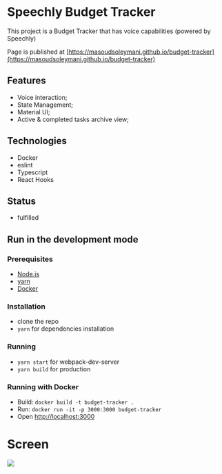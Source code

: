 # Speechly Budget Tracker

This project is a Budget Tracker that has voice capabilities (powered by Speechly)

Page is published at [https://masoudsoleymani.github.io/budget-tracker](https://masoudsoleymani.github.io/budget-tracker)


## Features
- Voice interaction;
- State Management;
- Material UI;
- Active & completed tasks archive view;

## Technologies
- Docker
- eslint
- Typescript
- React Hooks

## Status
- fulfilled

## Run in the development mode

  ### Prerequisites
  - [Node.js](https://nodejs.org/en/)
  - [yarn](https://classic.yarnpkg.com/en/docs/install/)
  - [Docker](https://www.docker.com/)

  ### Installation
  - clone the repo
  - `yarn` for dependencies installation

  ### Running
  - `yarn start` for webpack-dev-server
  - `yarn build` for production

  ### Running with Docker
  * Build: `docker build -t budget-tracker .`
  * Run: `docker run -it -p 3000:3000 budget-tracker`
  * Open [http://localhost:3000](http://localhost:3000)

# Screen

![](src/assets/ScreenShot.jpg)

